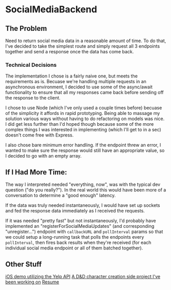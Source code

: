 # SocialMediaBackend

## The Problem
Need to return social media data in a reasonable amount of time. To do that, I've decided to take the simplest route and simply request all 3 endpoints together and send a response once the data has come back.

### Technical Decisions
The implementation I chose is a fairly naive one, but meets the requirements as is. Becuase we're handling multiple requests in an asynchronous environment, I decided to use some of the async/await functionality to ensure that all my responses came back before sending off the response to the client.

I chose to use Node (which I've only used a couple times before) becuase of the simplicity it affords in rapid prototyping. Being able to massage my solution various ways without having to do refactoring on models was nice. I did get less further than I'd hoped though because some of the more complex things I was interested in implementing (which I'll get to in a sec) doesn't come free with Express.

I also chose bare minimum error handling. If the endpoint threw an error, I wanted to make sure the response would still have an appropriate value, so I decided to go with an empty array.

## If I Had More Time:

The way I interpreted needed "everything, now", was with the typical dev question ("do you really?"). In the real world this would have been more of a conversation to determine a "good enough" latency. 

If the data was truly needed instantaneously, I would have set up sockets and fed the response data immediately as I received the requests. 

If it was needed "pretty fast" but not instantaneously, I'd probably have implemented an "registerForSocialMediaUpdates" (and corresponding "unregister...") endpoint with `callbackURL` and `pollInterval` params so that we could setup a long-running task that polls the endpoints every `pollInterval`, then fires back results when they're received (for each individual social media endpoint or all of them batched together).

## Other Stuff
[iOS demo utilizing the Yelp API](https://github.com/atmikev/YelpSearchDemo)
[A D&D character creation side project I've been working on](https://github.com/atmikev/squire)
[Resume](https://docs.google.com/document/d/1w-604k_DhAxreM7rInAyZ_p35SmFCj1aVCpT_5W8kqQ/edit?usp=sharing)